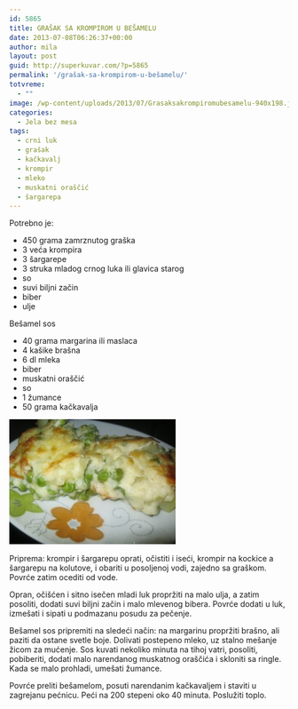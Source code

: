 ```yaml
---
id: 5865
title: GRAŠAK SA KROMPIROM U BEŠAMELU
date: 2013-07-08T06:26:37+00:00
author: mila
layout: post
guid: http://superkuvar.com/?p=5865
permalink: '/grašak-sa-krompirom-u-bešamelu/'
totvreme:
  - ""
image: /wp-content/uploads/2013/07/Grasaksakrompiromubesamelu-940x198.jpg
categories:
  - Jela bez mesa
tags:
  - crni luk
  - grašak
  - kačkavalj
  - krompir
  - mleko
  - muskatni oraščić
  - šargarepa
---
```

Potrebno je:

  * 450 grama zamrznutog graška
  * 3 veća krompira
  * 3 šargarepe
  * 3 struka mladog crnog luka ili glavica starog
  * so
  * suvi biljni začin
  * biber
  * ulje

Bešamel sos

  * 40 grama margarina ili maslaca
  * 4 kašike brašna
  * 6 dl mleka
  * biber
  * muskatni oraščić
  * so
  * 1 žumance
  * 50 grama kačkavalja

<img class="alignnone size-medium wp-image-5866" src="/wp-content/uploads/2013/07/Grasaksakrompiromubesamelu-300x225.jpg" alt="Grasaksakrompiromubesamelu" width="300" height="225" /> 

Priprema: krompir i šargarepu oprati, očistiti i iseći, krompir na kockice a šargarepu na kolutove, i obariti u posoljenoj vodi, zajedno sa graškom. Povrće zatim ocediti od vode.

Opran, očišćen i sitno isečen mladi luk propržiti na malo ulja, a zatim posoliti, dodati suvi biljni začin i malo mlevenog bibera. Povrće dodati u luk, izmešati i sipati u podmazanu posudu za pečenje.

Bešamel sos pripremiti na sledeći način: na margarinu propržiti brašno, ali paziti da ostane svetle boje. Dolivati postepeno mleko, uz stalno mešanje žicom za mućenje. Sos kuvati nekoliko minuta na tihoj vatri, posoliti, pobiberiti, dodati malo narendanog muskatnog oraščića i skloniti sa ringle. Kada se malo prohladi, umešati žumance.

Povrće preliti bešamelom, posuti narendanim kačkavaljem i staviti u zagrejanu pećnicu. Peći na 200 stepeni oko 40 minuta. Poslužiti toplo.